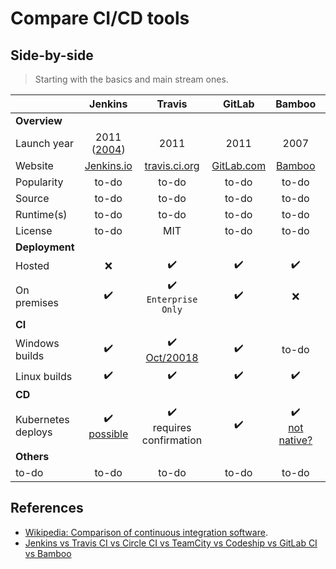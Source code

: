 # Compare CI/CD tools

## Side-by-side

> Starting with the basics and main stream ones.

| | Jenkins | Travis | GitLab | Bamboo | Circle CI |
| --- | :---: | :---: | :---: | :---: | :---: |
| **Overview** |
| Launch year | 2011<br/>([2004](https://en.wikipedia.org/wiki/Jenkins_(software))) | 2011 | 2011 | 2007 | 2016 |
| Website | [Jenkins.io](https://jenkins.io/) | [travis.ci.org](https://travis-ci.org/) | [GitLab.com](https://about.gitlab.com/) | [Bamboo](https://www.atlassian.com/software/bamboo) | [circleci.com](https://circleci.com/)
| Popularity | to-do | to-do | to-do | to-do |
| Source | to-do | to-do | to-do | to-do | to-do |
| Runtime(s) | to-do | to-do | to-do | to-do | to-do |
| License | to-do | MIT | to-do | to-do | to-do |
| **Deployment** |
| Hosted | :x: | :heavy_check_mark: | :heavy_check_mark: | :heavy_check_mark: | :heavy_check_mark: |
| On premises | :heavy_check_mark: | :heavy_check_mark:<br/>`Enterprise Only` | :heavy_check_mark: | :x: | :heavy_check_mark:<br/>`Enterprise Only` |
| **CI** |
| Windows builds | :heavy_check_mark: | :heavy_check_mark:<br/>[Oct/20018](https://blog.travis-ci.com/2018-10-11-windows-early-release) | :heavy_check_mark: | to-do | to-do |
| Linux builds | :heavy_check_mark: | :heavy_check_mark: | :heavy_check_mark: | :heavy_check_mark: | to-do |
| **CD** |
| Kubernetes deploys | :heavy_check_mark:<br/>[possible](https://cloud.google.com/solutions/continuous-delivery-jenkins-kubernetes-engine) | :heavy_check_mark:<br/>requires confirmation | :heavy_check_mark: | :heavy_check_mark:<br/>[not native?](https://community.atlassian.com/t5/Bamboo-questions/Bamboo-support-Kubernetes/qaq-p/420301) | :heavy_check_mark:<br/>[not native?](https://circleci.com/blog/k8s-deployments-with-cloudflare/) |
| **Others** |
| to-do | to-do | to-do | to-do | to-do | to-do |

## References

* [Wikipedia: Comparison of continuous integration software](https://en.wikipedia.org/wiki/Comparison_of_continuous_integration_software).
* [Jenkins vs Travis CI vs Circle CI vs TeamCity vs Codeship vs GitLab CI vs Bamboo
](https://blog.takipi.com/jenkins-vs-travis-ci-vs-circle-ci-vs-teamcity-vs-codeship-vs-gitlab-ci-vs-bamboo/)
